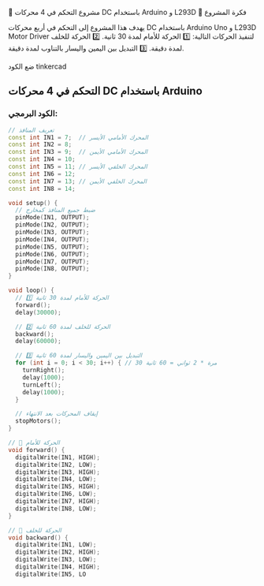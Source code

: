 🚗 مشروع التحكم في 4 محركات DC باستخدام Arduino و L293D
🔹 فكرة المشروع

يهدف هذا المشروع إلى التحكم في أربع محركات DC باستخدام Arduino Uno و L293D Motor Driver لتنفيذ الحركات التالية:
1️⃣ الحركة للأمام لمدة 30 ثانية.
2️⃣ الحركة للخلف لمدة دقيقة.
3️⃣ التبديل بين اليمين واليسار بالتناوب لمدة دقيقة.

ضع  الكود tinkercad
## التحكم في 4 محركات DC باستخدام Arduino

### الكود البرمجي:
```cpp
// تعريف المنافذ
const int IN1 = 7;  // المحرك الأمامي الأيسر
const int IN2 = 8;
const int IN3 = 9;  // المحرك الأمامي الأيمن
const int IN4 = 10;
const int IN5 = 11; // المحرك الخلفي الأيسر
const int IN6 = 12;
const int IN7 = 13; // المحرك الخلفي الأيمن
const int IN8 = 14;

void setup() {
  // ضبط جميع المنافذ كمخارج
  pinMode(IN1, OUTPUT);
  pinMode(IN2, OUTPUT);
  pinMode(IN3, OUTPUT);
  pinMode(IN4, OUTPUT);
  pinMode(IN5, OUTPUT);
  pinMode(IN6, OUTPUT);
  pinMode(IN7, OUTPUT);
  pinMode(IN8, OUTPUT);
}

void loop() {
  // 1️⃣ الحركة للأمام لمدة 30 ثانية
  forward();
  delay(30000);

  // 2️⃣ الحركة للخلف لمدة 60 ثانية
  backward();
  delay(60000);

  // 3️⃣ التبديل بين اليمين واليسار لمدة 60 ثانية
  for (int i = 0; i < 30; i++) { // 30 مرة * 2 ثواني = 60 ثانية
    turnRight();
    delay(1000);
    turnLeft();
    delay(1000);
  }

  // إيقاف المحركات بعد الانتهاء
  stopMotors();
}

// 🔹 الحركة للأمام
void forward() {
  digitalWrite(IN1, HIGH);
  digitalWrite(IN2, LOW);
  digitalWrite(IN3, HIGH);
  digitalWrite(IN4, LOW);
  digitalWrite(IN5, HIGH);
  digitalWrite(IN6, LOW);
  digitalWrite(IN7, HIGH);
  digitalWrite(IN8, LOW);
}

// 🔹 الحركة للخلف
void backward() {
  digitalWrite(IN1, LOW);
  digitalWrite(IN2, HIGH);
  digitalWrite(IN3, LOW);
  digitalWrite(IN4, HIGH);
  digitalWrite(IN5, LO



